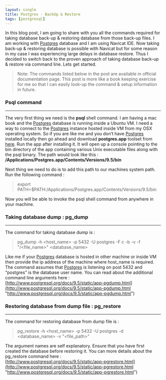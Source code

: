 ```yaml
---
layout: single
title: Postgres - BackUp & Restore
tags: [postgresql]
---
```

In this blog post, I am going to share with you all the commands required for taking database back-up & restoring database from those back-up files. I am working with [Postgres](http://www.postgresql.org/) database and I am using Navicat IDE. Now taking back-up & restoring database is possible with Navicat but for some reason in my case I was experiencing large delays in database restore. Thus I decided to switch back to the proven approach of taking database back-up & restore via command line. Lets get started.

> Note: The commands listed below in the post are available in official documentation page. This post is more like a book keeping exercise for me so that I can easily look-up the command & setup information in future.

### Psql command
---

The very first thing we need is the **psql** shell command. I am having a mac book and the [Postgres](http://www.postgresql.org/) database is running inside a Ubuntu VM. I need a way to connect to the [Postgres](http://www.postgresql.org/) instance hosted inside VM from my OSX operating system. So if you are like me and you don’t have [Postgres](http://www.postgresql.org/) installed locally then go ahead and download **postgres.app** toolset from [here](http://postgresapp.com/). Run the app after installing it. It will open up a console pointing to the bin directory of the app containing various Unix executable files along with the psql binary. The path would look like this : **/Applications/Postgres.app/Contents/Versions/9.5/bin**

Next thing we need to do is to add this path to our machines system path. Run the following command :

> export PATH=$PATH:/Applications/Postgres.app/Contents/Versions/9.5/bin

Now you will be able to invoke the psql shell command from anywhere in your machine.

### Taking database dump : pg_dump  
---

The command for taking database dump is :

> pg_dump -h <host_name> -p 5432 -U postgres -F c -b -v -f  "<path>/<file_name>" <database_name>

Like me if your [Postgres](http://www.postgresql.org/) database is hosted in other machine or inside VM then provide the ip address of the machine where host_name is required. The command assumes that [Postgres](http://www.postgresql.org/) is listening on post 5432 and “postgres” is the database user name. You can read about the additional command line arguments here : [http://www.postgresql.org/docs/9.5/static/app-pgdump.html](http://www.postgresql.org/docs/9.5/static/app-pgdump.html "http://www.postgresql.org/docs/9.5/static/app-pgdump.html")

### Restoring database from dump file : pg_restore
---

The command for restoring database from dump file is :

> pg_restore -h <host_name> -p 5432 -U postgres -d <database_name> -v "<file_path>”

The argument names are self explanatory. Ensure that you have first created the database before restoring it. You can more details about the pg_restore command here : [http://www.postgresql.org/docs/9.5/static/app-pgrestore.html](http://www.postgresql.org/docs/9.5/static/app-pgrestore.html "http://www.postgresql.org/docs/9.5/static/app-pgrestore.html")